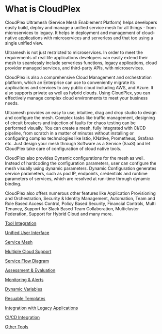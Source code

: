 # What is CloudPlex

CloudPlex Ultramesh (Service Mesh Enablement Platform) helps developers easily build, deploy and manage a unified service mesh for all things - from microservices to legacy. It helps in deployment and management of cloud-native applications with microservices and serverless and that too using a single unified view. 

Ultramesh is not just restricted to microservices. In order to meet the requirements of real life applications developers can easily extend their mesh to seamlessly include serverless functions, legacy applications, cloud provider managed services, and third-party APIs, with microservices.

CloudPlex is also a comprehensive Cloud Management and orchestration platform, which an Enterprise can use to conveniently migrate its applications and services to any public cloud including AWS, and Azure. It also supports private as well as hybrid clouds. Using CloudPlex, you can effectively manage complex cloud environments to meet your business needs.

Ultramesh provides an easy to use, intuitive, drag and drop studio to design and configure the mesh. Complex tasks like traffic management, designing of circuit breakers and injection of faults for chaos testing can be performed visually. You can create a mesh, fully integrated with CI/CD pipeline, from scratch in a matter of minutes without installing or configuring complex technologies like Istio, KNative, Prometheus, Grafana etc. Just design your mesh through Software as a Service (SaaS) and let CloudPlex take care of configuration of cloud native tools. 

CloudPlex also provides Dynamic configurations for the mesh as well. Instead of hardcoding the configuration parameters, user can configure the mesh visually using dynamic parameters. 	Dynamic Configuration generates service parameters, such as pod IP, endpoints, credentials and runtime parameters of services, which are resolved at run-time through dynamic binding.

CloudPlex also offers numerous other features like Application Provisioning and Orchestration, Security & Identity Management, Automation, Team and Role Based Access Control, Policy Based Security, Financial Controls, Multi Tenancy, Support for Slack Based Team Collaboration, Multicluster Federation, Support for Hybrid Cloud and many more.  

[Tool Integration](/pages/user-guide/overview/cloudplex-features/cloudplex-features?id=tools-integration)

[Unified User Interface](/pages/user-guide/overview/cloudplex-features/cloudplex-features?id=unified-user-interface)

[Service Mesh](/pages/user-guide/overview/cloudplex-features/cloudplex-features?id=service-mesh)

[Multiple Cloud Support](/pages/user-guide/overview/cloudplex-features/cloudplex-features?id=multiple-cloud-support)

[Service Flow Diagram](/pages/user-guide/overview/cloudplex-features/cloudplex-features?id=service-flow-diagram)

[Assessment & Evaluation](/pages/user-guide/overview/cloudplex-features/cloudplex-features?id=assessment-amp-evaluation)

[Monitoring & Alerts](/pages/user-guide/overview/cloudplex-features/cloudplex-features?id=monitoring-amp-alerts)

[Dynamic Variables](/pages/user-guide/overview/cloudplex-features/cloudplex-features?id=dynamic-variables)

[Resuable Templates](/pages/user-guide/overview/cloudplex-features/cloudplex-features?id=reusable-templates)

[Integration with Legacy Applications](/pages/user-guide/overview/cloudplex-features/cloudplex-features?id=integration-with-legacy-applications)

[CI/CD Integration](/pages/user-guide/overview/cloudplex-features/cloudplex-features?id=cicd-integration)

[Other Tools](/pages/user-guide/overview/cloudplex-features/cloudplex-features?id=other-tools)

